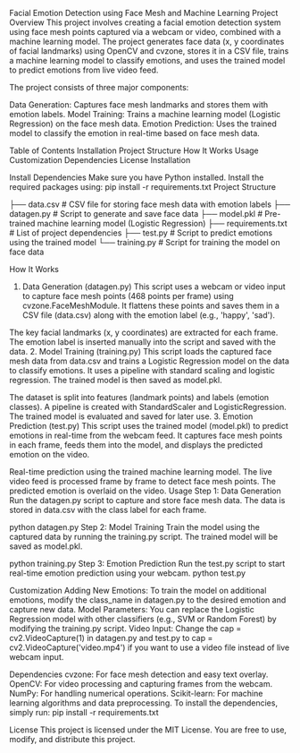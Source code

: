 Facial Emotion Detection using Face Mesh and Machine Learning
Project Overview
This project involves creating a facial emotion detection system using face mesh points captured via a webcam or video, combined with a machine learning model. The project generates face data (x, y coordinates of facial landmarks) using OpenCV and cvzone, stores it in a CSV file, trains a machine learning model to classify emotions, and uses the trained model to predict emotions from live video feed.

The project consists of three major components:

Data Generation: Captures face mesh landmarks and stores them with emotion labels.
Model Training: Trains a machine learning model (Logistic Regression) on the face mesh data.
Emotion Prediction: Uses the trained model to classify the emotion in real-time based on face mesh data.

Table of Contents
Installation
Project Structure
How It Works
Usage
Customization
Dependencies
License
Installation


Install Dependencies
Make sure you have Python installed. Install the required packages using:
pip install -r requirements.txt
Project Structure

├── data.csv                   # CSV file for storing face mesh data with emotion labels
├── datagen.py                 # Script to generate and save face data
├── model.pkl                  # Pre-trained machine learning model (Logistic Regression)
├── requirements.txt           # List of project dependencies
├── test.py                    # Script to predict emotions using the trained model
└── training.py                # Script for training the model on face data

How It Works
1. Data Generation (datagen.py)
This script uses a webcam or video input to capture face mesh points (468 points per frame) using cvzone.FaceMeshModule.
It flattens these points and saves them in a CSV file (data.csv) along with the emotion label (e.g., 'happy', 'sad').

The key facial landmarks (x, y coordinates) are extracted for each frame.
The emotion label is inserted manually into the script and saved with the data.
2. Model Training (training.py)
This script loads the captured face mesh data from data.csv and trains a Logistic Regression model on the data to classify emotions. It uses a pipeline with standard scaling and logistic regression. The trained model is then saved as model.pkl.

The dataset is split into features (landmark points) and labels (emotion classes).
A pipeline is created with StandardScaler and LogisticRegression.
The trained model is evaluated and saved for later use.
3. Emotion Prediction (test.py)
This script uses the trained model (model.pkl) to predict emotions in real-time from the webcam feed. It captures face mesh points in each frame, feeds them into the model, and displays the predicted emotion on the video.

Real-time prediction using the trained machine learning model.
The live video feed is processed frame by frame to detect face mesh points.
The predicted emotion is overlaid on the video.
Usage
Step 1: Data Generation
Run the datagen.py script to capture and store face mesh data. The data is stored in data.csv with the class label for each frame.


python datagen.py
Step 2: Model Training
Train the model using the captured data by running the training.py script. The trained model will be saved as model.pkl.


python training.py
Step 3: Emotion Prediction
Run the test.py script to start real-time emotion prediction using your webcam.
python test.py

Customization
Adding New Emotions: To train the model on additional emotions, modify the class_name in datagen.py to the desired emotion and capture new data.
Model Parameters: You can replace the Logistic Regression model with other classifiers (e.g., SVM or Random Forest) by modifying the training.py script.
Video Input: Change the cap = cv2.VideoCapture(1) in datagen.py and test.py to cap = cv2.VideoCapture('video.mp4') if you want to use a video file instead of live webcam input.

Dependencies
cvzone: For face mesh detection and easy text overlay.
OpenCV: For video processing and capturing frames from the webcam.
NumPy: For handling numerical operations.
Scikit-learn: For machine learning algorithms and data preprocessing.
To install the dependencies, simply run:
pip install -r requirements.txt

License
This project is licensed under the MIT License. You are free to use, modify, and distribute this project.

